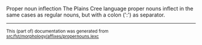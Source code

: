 
Proper noun inflection
The Plains Cree language proper nouns inflect in the same cases as regular
nouns, but with a colon (':') as separator.

* * *

<small>This (part of) documentation was generated from [src/fst/morphology/affixes/propernouns.lexc](https://github.com/giellalt/lang-crk/blob/main/src/fst/morphology/affixes/propernouns.lexc)</small>
